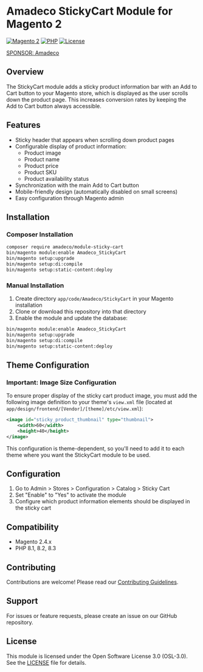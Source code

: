 # Amadeco StickyCart Module for Magento 2

[![Magento 2](https://img.shields.io/badge/Magento-2.4.x-brightgreen.svg)](https://magento.com)
[![PHP](https://img.shields.io/badge/PHP-8.1|8.2|8.3-blue.svg)](https://www.php.net)
[![License](https://img.shields.io/badge/license-OSL--3.0-orange.svg)](LICENSE)

[SPONSOR: Amadeco](https://www.amadeco.fr)

## Overview

The StickyCart module adds a sticky product information bar with an Add to Cart button to your Magento store, which is displayed as the user scrolls down the product page. This increases conversion rates by keeping the Add to Cart button always accessible.

## Features

- Sticky header that appears when scrolling down product pages
- Configurable display of product information:
  - Product image
  - Product name
  - Product price
  - Product SKU
  - Product availability status
- Synchronization with the main Add to Cart button
- Mobile-friendly design (automatically disabled on small screens)
- Easy configuration through Magento admin

## Installation

### Composer Installation

```bash
composer require amadeco/module-sticky-cart
bin/magento module:enable Amadeco_StickyCart
bin/magento setup:upgrade
bin/magento setup:di:compile
bin/magento setup:static-content:deploy
```

### Manual Installation

1. Create directory `app/code/Amadeco/StickyCart` in your Magento installation
2. Clone or download this repository into that directory
3. Enable the module and update the database:
```bash
bin/magento module:enable Amadeco_StickyCart
bin/magento setup:upgrade
bin/magento setup:di:compile
bin/magento setup:static-content:deploy
```

## Theme Configuration

### Important: Image Size Configuration

To ensure proper display of the sticky cart product image, you must add the following image definition to your theme's `view.xml` file (located at `app/design/frontend/[Vendor]/[theme]/etc/view.xml`):

```xml
<image id="sticky_product_thumbnail" type="thumbnail">
    <width>60</width>
    <height>40</height>
</image>
```

This configuration is theme-dependent, so you'll need to add it to each theme where you want the StickyCart module to be used.

## Configuration

1. Go to Admin > Stores > Configuration > Catalog > Sticky Cart
2. Set "Enable" to "Yes" to activate the module
3. Configure which product information elements should be displayed in the sticky cart

## Compatibility

- Magento 2.4.x
- PHP 8.1, 8.2, 8.3

## Contributing

Contributions are welcome! Please read our [Contributing Guidelines](CONTRIBUTING.md).

## Support

For issues or feature requests, please create an issue on our GitHub repository.

## License

This module is licensed under the Open Software License 3.0 (OSL-3.0). See the [LICENSE](LICENSE) file for details.
